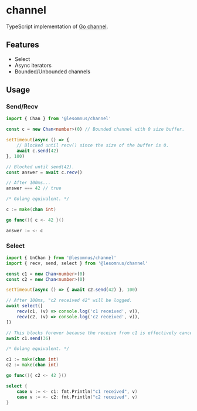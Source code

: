 # channel

TypeScript implementation of [Go channel](https://go.dev/ref/spec#Channel_types).

## Features

- Select
- Async iterators
- Bounded/Unbounded channels

## Usage

### Send/Recv

```ts
import { Chan } from '@lesomnus/channel'

const c = new Chan<number>(0) // Bounded channel with 0 size buffer.

setTimeout(async () => {
	// Blocked until recv() since the size of the buffer is 0.
	await c.send(42)
}, 100)

// Blocked until send(42).
const answer = await c.recv()

// After 100ms...
answer === 42 // true
```
```go
/* Golang equivalent. */

c := make(chan int)

go func(){ c <- 42 }()

answer := <- c
```

### Select

```ts
import { UnChan } from '@lesomnus/channel'
import { recv, send, select } from '@lesomnus/channel'

const c1 = new Chan<number>(0)
const c2 = new Chan<number>(0)

setTimeout(async () => { await c2.send(42) }, 100)

// After 100ms, "c2 received 42" will be logged.
await select([
	recv(c1, (v) => console.log('c1 received', v)),
	recv(c2, (v) => console.log('c2 received', v)),
])

// This blocks forever because the receive from c1 is effectively cancelled.
await c1.send(36)
```
```go
/* Golang equivalent. */

c1 := make(chan int)
c2 := make(chan int)

go func(){ c2 <- 42 }()

select {
	case v := <- c1: fmt.Println("c1 received", v)
	case v := <- c2: fmt.Println("c2 received", v)
}
```
